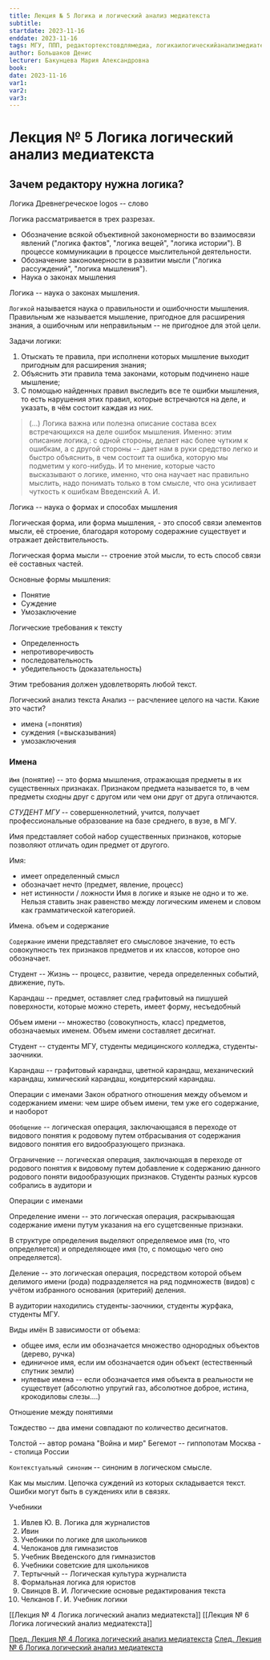 ```yaml
---
title: Лекция № 5 Логика и логический анализ медиатекста
subtitle:
startdate: 2023-11-16
enddate: 2023-11-16
tags: МГУ, ППП, редактортекстовдлямедиа, логикаилогическийанализмедиатекста
author: Большаков Денис
lecturer: Бакунцева Мария Александровна
book:
date: 2023-11-16
var1:
var2:
var3:
---
```

# Лекция № 5 Логика логический анализ медиатекста

## Зачем редактору нужна логика?

Логика 
Древнегреческое logos -- слово 

Логика рассматривается в трех разрезах.  
* Обозначение всякой объективной закономерности во взаимосвязи явлений ("логика фактов", "логика вещей", "логика истории").  В процессе коммуникации в процессе мыслительной деятельности. 
* Обозначение закономерности в развитии мысли ("логика рассуждений", "логика мышления"). 
* Наука о законах мышления


Логика -- наука о законах мышления. 

`Логикой` называется наука о правильности и ошибочности мышления. Правильным же называется мышление, пригодное для расширения знания, а ошибочным или неправильным -- не пригодное для этой цели. 

Задачи логики:
1. Отыскать те правила, при исполнени которых мышление выходит пригодным для расширения знания;
2. Объяснить эти правила тема законами, которым подчинено наше мышление;
3. С помощью найденных правил выследить все те ошибки мышления, то есть нарушения этих правил, которые встречаются на деле, и указать, в чём состоит каждая из них. 


>(...) Логика важна или полезна описание состава всех встречающихся на деле ошибок мышления. Именно: этим описание логика,: с одной стороны, делает нас более чутким к ошибкам, а с другой стороны -- дает нам в руки средство легко и быстро объяснить, в чем состоит та ошибка, которую мы подметим у кого-нибудь. И то мнение, которые часто высказывают о логике, именно, что она научает нас правильно мыслить, надо понимать только в том смысле, что она усиливает чуткость к ошибкам
>     Введенский А. И. 


Логика -- наука о формах и способах мышления

Логическая форма, или форма мышления, - это способ связи элементов мысли, её строение, благодаря которому содеражние существует и отражает действительность. 

Логическая форма мысли -- строение этой мысли, то есть способ связи её составных частей. 

Основные формы мышления:
* Понятие
* Суждение
* Умозаключение

Логические требования к тексту
* Определенность 
* непротиворечивость
* последовательность
* убедительность (доказательность)

Этим требования должен удовлетворять любой текст. 


Логический анализ текста
Анализ -- расчлениее целого на части. Какие это части?
 * имена (=понятия)
 * суждения (=высказывания)
 * умозаключения


### Имена
`Имя` (понятие) -- это форма мышления, отражающая предметы в их существенных признаках. Признаком предмета называется то, в чем предметы сходны друг с другом или чем они друг от друга отличаются. 

*СТУДЕНТ МГУ* -- совершеннолетний, учится, получает профессиональные образование на базе среднего, в вузе, в МГУ. 

Имя представляет собой набор существенных признаков, которые позволяют отличать один предмет от другого. 

Имя:
* имеет определенный смысл
* обозначает нечто (предмет, явление, процесс)
* нет истинности / ложности
Имя в логике и языке не одно и то же. Нельзя ставить знак равенство между логическим именем и словом как грамматической категорией. 


Имена. объем и содержание

`Содержание` имени представляет его смысловое значение, то есть совокупность тех признаков предметов и их классов, которое оно обозначает. 

Студент --
Жизнь -- процесс, развитие, череда определенных событий, движение, путь. 

Карандаш -- предмет, оставляет след графитовый на пишушей поверхности, которые можно стереть, имеет форму, несъедобный

Объем имени -- множество (совокупность, класс) предметов, обозначаемых именем. Объем имени составляет десигнат. 

Студент -- студенты МГУ, студенты медицинского колледжа, студенты-заочники. 

Карандаш -- графитовый карандаш, цветной карандаш, механический карандаш, химический карандаш, кондитерский карандаш. 


Операции с именами
Закон обратного отношения между объемом и содержанием имени: чем шире объем имени, тем уже его содержание, и наоборот

`Обобщение` -- логическая операция, заключающаяся в переходе от видового понятия к родовому путем отбрасывания от содержания видового понятия его видообразующего признака. 

Ограничение -- логическая операция, заключающая в переходе от родового понятия к видовому путем добавление к содержанию данного родового поняти видообразующих признаков. 
Студенты разных курсов собрались в аудитори и


Операции с именами

Определение имени -- это логическая операция, раскрывающая содержание имени путум указания на его сущетсвенные признаки. 

В структуре определения выделяют определяемое имя (то, что определяется) и определяющее имя (то, с помощью чего оно определяется).

Деление -- это логическая операция, посредством которой объем делимого имени (рода) подразделяется на ряд подмножеств (видов) с учётом избранного основания (критерий) деления. 

В аудитории находились студенты-заочники, студенты журфака, студенты МГУ. 


Виды имён
В зависимости от объема:
* общее имя, если им обозначается множество однородных объектов (дерево, ручка)
* единичное имя, если им обозначается один объект (естественный спутник земли)
* нулевые имена -- если обозначается имя объекта в реальности не существует (абсолютно упругий газ, абсолютное доброе, истина, крокодиловы слезы....)



Отношение между понятиями

Тождество -- два имени совпадают по количество десигнатов. 

Толстой -- автор романа "Война и мир"
Бегемот -- гиппопотам
Москва -- столица России


`Контекстуальный синоним` -- синоним в логическом смысле. 


Как мы мыслим. Цепочка суждений из которых складывается текст. Ошибки могут быть в суждениях или в связях. 


Учебники
1. Ивлев Ю. В. Логика для журналистов
2. Ивин 
3. Учебники по логике для школьников
4. Челоканов для гимназистов
5.  Учебник Введенского для гимназистов
6. Учебники советские для школьников
7. Тертычный -- Логическая культура журналиста
8. Формальная логика для юристов
9. Свинцов В. И. Логические основые редактирования текста
10. Челканов Г. И. Учебник логики




[[Лекция № 4 Логика логический анализ медиатекста]]    [[Лекция № 6 Логика логический анализ медиатекста]]

[Пред. Лекция № 4 Логика логический анализ медиатекста](https://github.com/denisbolshakoff/MSU/blob/main/Логика%20логический%20анализ%20медиатекста/Лекция%20№%204%20Логика%20логический%20анализ%20медиатекста.md)      [След. Лекция № 6 Логика логический анализ медиатекста](https://github.com/denisbolshakoff/MSU/blob/main/Логика%20логический%20анализ%20медиатекста/Лекция%20№%206%20Логика%20логический%20анализ%20медиатекста.md)